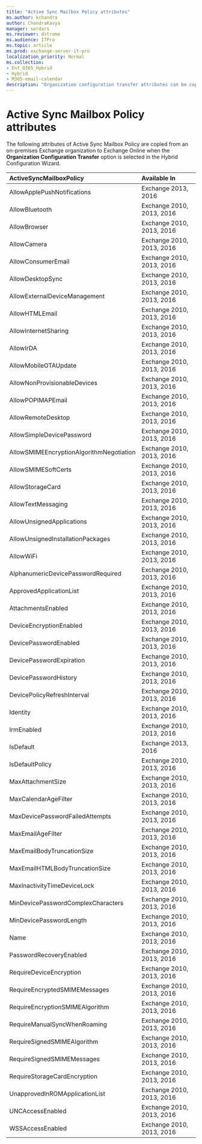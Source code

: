 ```yaml
---
title: "Active Sync Mailbox Policy attributes"
ms.author: kchandra
author: ChandraKavya
manager: serdars
ms.reviewer: dstrome
ms.audience: ITPro
ms.topic: article
ms.prod: exchange-server-it-pro
localization_priority: Normal
ms.collection:
- Ent_O365_Hybrid
- Hybrid
- M365-email-calendar
description: "Organization configuration transfer attributes can be copied by the Hybrid Configuration Wizard from your on-premises organization to Exchange Online to help simplify your hybrid deployment"
---
```


# Active Sync Mailbox Policy attributes

The following attributes of Active Sync Mailbox Policy are copied from an on-premises Exchange organization to Exchange Online when the **Organization Configuration Transfer** option is selected in the Hybrid Configuration Wizard.

|**ActiveSyncMailboxPolicy**|**Available In**|
|:-----|:-----|
|AllowApplePushNotifications|Exchange 2013, 2016|
|AllowBluetooth|Exchange 2010, 2013, 2016|
|AllowBrowser|Exchange 2010, 2013, 2016|
|AllowCamera|Exchange 2010, 2013, 2016|
|AllowConsumerEmail|Exchange 2010, 2013, 2016|
|AllowDesktopSync|Exchange 2010, 2013, 2016|
|AllowExternalDeviceManagement|Exchange 2010, 2013, 2016|
|AllowHTMLEmail|Exchange 2010, 2013, 2016|
|AllowInternetSharing|Exchange 2010, 2013, 2016|
|AllowIrDA|Exchange 2010, 2013, 2016|
|AllowMobileOTAUpdate|Exchange 2010, 2013, 2016|
|AllowNonProvisionableDevices|Exchange 2010, 2013, 2016|
|AllowPOPIMAPEmail|Exchange 2010, 2013, 2016|
|AllowRemoteDesktop|Exchange 2010, 2013, 2016|
|AllowSimpleDevicePassword|Exchange 2010, 2013, 2016|
|AllowSMIMEEncryptionAlgorithmNegotiation|Exchange 2010, 2013, 2016|
|AllowSMIMESoftCerts|Exchange 2010, 2013, 2016|
|AllowStorageCard|Exchange 2010, 2013, 2016|
|AllowTextMessaging|Exchange 2010, 2013, 2016|
|AllowUnsignedApplications|Exchange 2010, 2013, 2016|
|AllowUnsignedInstallationPackages|Exchange 2010, 2013, 2016|
|AllowWiFi|Exchange 2010, 2013, 2016|
|AlphanumericDevicePasswordRequired|Exchange 2010, 2013, 2016|
|ApprovedApplicationList|Exchange 2010, 2013, 2016|
|AttachmentsEnabled|Exchange 2010, 2013, 2016|
|DeviceEncryptionEnabled|Exchange 2010, 2013, 2016|
|DevicePasswordEnabled|Exchange 2010, 2013, 2016|
|DevicePasswordExpiration|Exchange 2010, 2013, 2016|
|DevicePasswordHistory|Exchange 2010, 2013, 2016|
|DevicePolicyRefreshInterval|Exchange 2010, 2013, 2016|
|Identity|Exchange 2010, 2013, 2016|
|IrmEnabled|Exchange 2010, 2013, 2016|
|IsDefault|Exchange 2013, 2016|
|IsDefaultPolicy|Exchange 2010, 2013, 2016|
|MaxAttachmentSize|Exchange 2010, 2013, 2016|
|MaxCalendarAgeFilter|Exchange 2010, 2013, 2016|
|MaxDevicePasswordFailedAttempts|Exchange 2010, 2013, 2016|
|MaxEmailAgeFilter|Exchange 2010, 2013, 2016|
|MaxEmailBodyTruncationSize|Exchange 2010, 2013, 2016|
|MaxEmailHTMLBodyTruncationSize|Exchange 2010, 2013, 2016|
|MaxInactivityTimeDeviceLock|Exchange 2010, 2013, 2016|
|MinDevicePasswordComplexCharacters|Exchange 2010, 2013, 2016|
|MinDevicePasswordLength|Exchange 2010, 2013, 2016|
|Name|Exchange 2010, 2013, 2016|
|PasswordRecoveryEnabled|Exchange 2010, 2013, 2016|
|RequireDeviceEncryption|Exchange 2010, 2013, 2016|
|RequireEncryptedSMIMEMessages|Exchange 2010, 2013, 2016|
|RequireEncryptionSMIMEAlgorithm|Exchange 2010, 2013, 2016|
|RequireManualSyncWhenRoaming|Exchange 2010, 2013, 2016|
|RequireSignedSMIMEAlgorithm|Exchange 2010, 2013, 2016|
|RequireSignedSMIMEMessages|Exchange 2010, 2013, 2016|
|RequireStorageCardEncryption|Exchange 2010, 2013, 2016|
|UnapprovedInROMApplicationList|Exchange 2010, 2013, 2016|
|UNCAccessEnabled|Exchange 2010, 2013, 2016|
|WSSAccessEnabled|Exchange 2010, 2013, 2016|
